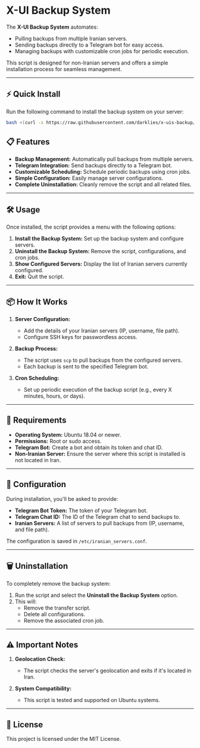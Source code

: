 # X-UI Backup System

The **X-UI Backup System** automates:
- Pulling backups from multiple Iranian servers.
- Sending backups directly to a Telegram bot for easy access.
- Managing backups with customizable cron jobs for periodic execution.

This script is designed for non-Iranian servers and offers a simple installation process for seamless management.

---

## ⚡ Quick Install

Run the following command to install the backup system on your server:

```bash
bash <(curl -s https://raw.githubusercontent.com/darklies/x-uis-backup/main/install.sh)
```
## 📋 Features

- **Backup Management:** Automatically pull backups from multiple servers.
- **Telegram Integration:** Send backups directly to a Telegram bot.
- **Customizable Scheduling:** Schedule periodic backups using cron jobs.
- **Simple Configuration:** Easily manage server configurations.
- **Complete Uninstallation:** Cleanly remove the script and all related files.

---

## 🛠️ Usage

Once installed, the script provides a menu with the following options:

1. **Install the Backup System:** Set up the backup system and configure servers.
2. **Uninstall the Backup System:** Remove the script, configurations, and cron jobs.
3. **Show Configured Servers:** Display the list of Iranian servers currently configured.
4. **Exit:** Quit the script.

---

## 📦 How It Works

1. **Server Configuration:**
   - Add the details of your Iranian servers (IP, username, file path).
   - Configure SSH keys for passwordless access.

2. **Backup Process:**
   - The script uses `scp` to pull backups from the configured servers.
   - Each backup is sent to the specified Telegram bot.

3. **Cron Scheduling:**
   - Set up periodic execution of the backup script (e.g., every X minutes, hours, or days).

---

## 🚀 Requirements

- **Operating System:** Ubuntu 18.04 or newer.
- **Permissions:** Root or sudo access.
- **Telegram Bot:** Create a bot and obtain its token and chat ID.
- **Non-Iranian Server:** Ensure the server where this script is installed is not located in Iran.

---

## 🔧 Configuration

During installation, you'll be asked to provide:
- **Telegram Bot Token:** The token of your Telegram bot.
- **Telegram Chat ID:** The ID of the Telegram chat to send backups to.
- **Iranian Servers:** A list of servers to pull backups from (IP, username, and file path).

The configuration is saved in `/etc/iranian_servers.conf`.

---

## 🗑️ Uninstallation

To completely remove the backup system:
1. Run the script and select the **Uninstall the Backup System** option.
2. This will:
   - Remove the transfer script.
   - Delete all configurations.
   - Remove the associated cron job.

---

## ⚠️ Important Notes

1. **Geolocation Check:**
   - The script checks the server's geolocation and exits if it's located in Iran.

2. **System Compatibility:**
   - This script is tested and supported on Ubuntu systems.

---

## 📝 License

This project is licensed under the MIT License.
